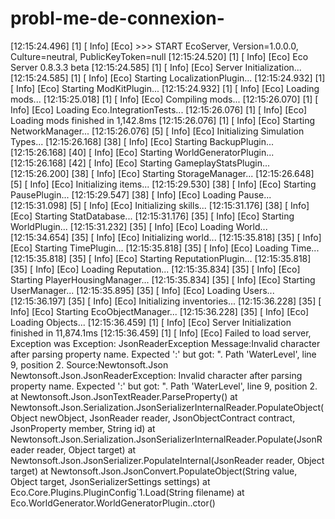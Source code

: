 # probl-me-de-connexion-
[12:15:24.496] [1] [ Info] [Eco] >>> START EcoServer, Version=1.0.0.0, Culture=neutral, PublicKeyToken=null  [12:15:24.520] [1] [ Info] [Eco] Eco Server 0.8.3.3 beta   [12:15:24.585] [1] [ Info] [Eco] Server Initialization...   [12:15:24.585] [1] [ Info] [Eco] Starting LocalizationPlugin...   [12:15:24.932] [1] [ Info] [Eco] Starting ModKitPlugin...   [12:15:24.932] [1] [ Info] [Eco] Loading mods...   [12:15:25.018] [1] [ Info] [Eco] Compiling mods...   [12:15:26.070] [1] [ Info] [Eco] Loading Eco.IntegrationTests...   [12:15:26.076] [1] [ Info] [Eco] Loading mods finished in 1,142.8ms   [12:15:26.076] [1] [ Info] [Eco] Starting NetworkManager...   [12:15:26.076] [5] [ Info] [Eco] Initializing Simulation Types...   [12:15:26.168] [38] [ Info] [Eco] Starting BackupPlugin...   [12:15:26.168] [40] [ Info] [Eco] Starting WorldGeneratorPlugin...   [12:15:26.168] [42] [ Info] [Eco] Starting GameplayStatsPlugin...   [12:15:26.200] [38] [ Info] [Eco] Starting StorageManager...   [12:15:26.648] [5] [ Info] [Eco] Initializing items...   [12:15:29.530] [38] [ Info] [Eco] Starting PausePlugin...   [12:15:29.547] [38] [ Info] [Eco] Loading Pause...   [12:15:31.098] [5] [ Info] [Eco] Initializing skills...   [12:15:31.176] [38] [ Info] [Eco] Starting StatDatabase...   [12:15:31.176] [35] [ Info] [Eco] Starting WorldPlugin...   [12:15:31.232] [35] [ Info] [Eco] Loading World...   [12:15:34.654] [35] [ Info] [Eco] Initializing world...   [12:15:35.818] [35] [ Info] [Eco] Starting TimePlugin...   [12:15:35.818] [35] [ Info] [Eco] Loading Time...   [12:15:35.818] [35] [ Info] [Eco] Starting ReputationPlugin...   [12:15:35.818] [35] [ Info] [Eco] Loading Reputation...   [12:15:35.834] [35] [ Info] [Eco] Starting PlayerHousingManager...   [12:15:35.834] [35] [ Info] [Eco] Starting UserManager...   [12:15:35.895] [35] [ Info] [Eco] Loading Users...   [12:15:36.197] [35] [ Info] [Eco] Initializing inventories...   [12:15:36.228] [35] [ Info] [Eco] Starting EcoObjectManager...   [12:15:36.228] [35] [ Info] [Eco] Loading Objects...   [12:15:36.459] [1] [ Info] [Eco] Server Initialization finished in 11,874.1ms   [12:15:36.459] [1] [ Info] [Eco] Failed to load server, Exception was Exception: JsonReaderException Message:Invalid character after parsing property name. Expected ':' but got: ". Path 'WaterLevel', line 9, position 2. Source:Newtonsoft.Json  Newtonsoft.Json.JsonReaderException: Invalid character after parsing property name. Expected ':' but got: ". Path 'WaterLevel', line 9, position 2.    at Newtonsoft.Json.JsonTextReader.ParseProperty()    at Newtonsoft.Json.Serialization.JsonSerializerInternalReader.PopulateObject(Object newObject, JsonReader reader, JsonObjectContract contract, JsonProperty member, String id)    at Newtonsoft.Json.Serialization.JsonSerializerInternalReader.Populate(JsonReader reader, Object target)    at Newtonsoft.Json.JsonSerializer.PopulateInternal(JsonReader reader, Object target)    at Newtonsoft.Json.JsonConvert.PopulateObject(String value, Object target, JsonSerializerSettings settings)    at Eco.Core.Plugins.PluginConfig`1.Load(String filename)    at Eco.WorldGenerator.WorldGeneratorPlugin..ctor()  
